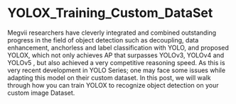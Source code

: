 # YOLOX_Training_Custom_DataSet
Megvii researchers have cleverly integrated and combined outstanding progress in the field of object detection such as decoupling, data enhancement, anchorless and label classification with YOLO, and proposed YOLOX, which not only achieves AP that surpasses YOLOv3, YOLOv4 and YOLOv5 , but also achieved a very competitive reasoning speed. As this is very recent development in YOLO Series; one may face some issues while adapting this model on their custom dataset. In this post, we will walk through how you can train YOLOX to recognize object detection on your custom image Dataset.
